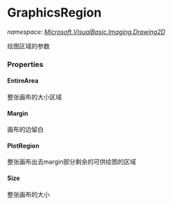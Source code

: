 ﻿# GraphicsRegion
_namespace: [Microsoft.VisualBasic.Imaging.Drawing2D](./index.md)_

绘图区域的参数




### Properties

#### EntireArea
整张画布的大小区域
#### Margin
画布的边留白
#### PlotRegion
整张画布出去margin部分剩余的可供绘图的区域
#### Size
整张画布的大小
